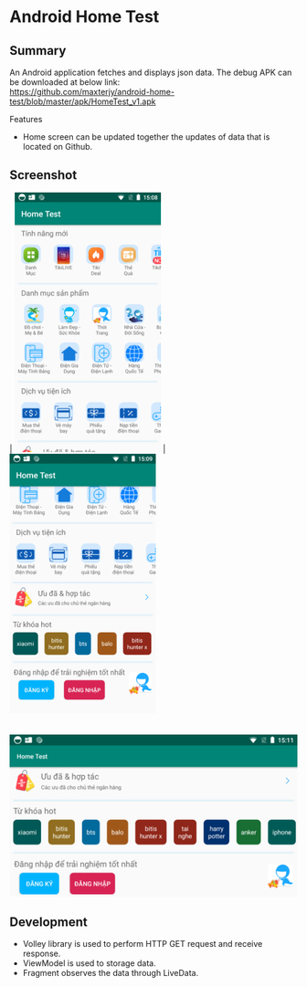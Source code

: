 # Android Home Test  

## Summary
An Android application fetches and displays json data.
The debug APK can be downloaded at below link:  
https://github.com/maxterjy/android-home-test/blob/master/apk/HomeTest_v1.apk  
  
Features
* Home screen can be updated together the updates of data that is located on Github.

## Screenshot
 | 
<img src="https://github.com/maxterjy/android-home-test/blob/master/screenshot/portrail_01.png" width="256" /> | 
<img src="https://github.com/maxterjy/android-home-test/blob/master/screenshot/portrail_02.png" width="256" />  
<br />
<br />
<img src="https://github.com/maxterjy/android-home-test/blob/master/screenshot/landscape_04.png" width="512" /> 

## Development
* Volley library is used to perform HTTP GET request and receive response.
* ViewModel is used to storage data.
* Fragment observes the data through LiveData.
